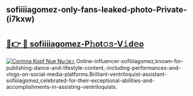 ## sofiiiiagomez-only-fans​-leaked-photo​-Private-(i7kxw)


# <h2><a href="https://mediaupload.pro?title=sofiiiiagomez&ref=git">🔗👉 🔴 sofiiiiagomez-P𝚑ot𝚘𝚜-V𝚒d𝚎o</a></h2>

[![Corinna Kopf Nue Nu𝚍e𝚜](https://i.imgur.com/0qMVB7G.gif)](https://mediaupload.pro?title=sofiiiiagomez&ref=git)
Online-influencer-sofiiiiagomez,known-for-publishing-dance-and-lifestyle-content,-including-performances-and-vlogs-on-social-media-platforms.Brilliant-ventriloquist-assistant-sofiiiiagomez,celebrated-for-their-exceptional-abilities-and-accomplishments-in-assisting-ventriloquists.  